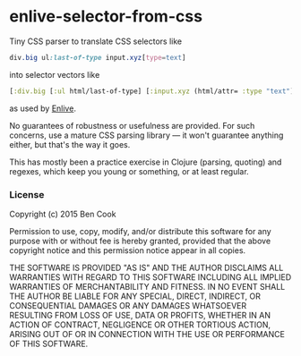 # enlive-selector-from-css

Tiny CSS parser to translate CSS selectors like
```css
div.big ul:last-of-type input.xyz[type=text]
```
into selector vectors like
```clojure
[:div.big [:ul html/last-of-type] [:input.xyz (html/attr= :type "text")]]
```
as used by [Enlive](https://github.com/cgrand/enlive).

No guarantees of robustness or usefulness are provided.
For such concerns, use a mature CSS parsing library — it won't
guarantee anything either, but that's the way it goes.

This has mostly been a practice exercise in Clojure (parsing, quoting)
and regexes, which keep you young or something, or at least regular.

### License

Copyright (c) 2015 Ben Cook

Permission to use, copy, modify, and/or distribute this software for any purpose with or without fee is hereby granted, provided that the above copyright notice and this permission notice appear in all copies.

THE SOFTWARE IS PROVIDED "AS IS" AND THE AUTHOR DISCLAIMS ALL WARRANTIES WITH REGARD TO THIS SOFTWARE INCLUDING ALL IMPLIED WARRANTIES OF MERCHANTABILITY AND FITNESS. IN NO EVENT SHALL THE AUTHOR BE LIABLE FOR ANY SPECIAL, DIRECT, INDIRECT, OR CONSEQUENTIAL DAMAGES OR ANY DAMAGES WHATSOEVER RESULTING FROM LOSS OF USE, DATA OR PROFITS, WHETHER IN AN ACTION OF CONTRACT, NEGLIGENCE OR OTHER TORTIOUS ACTION, ARISING OUT OF OR IN CONNECTION WITH THE USE OR PERFORMANCE OF THIS SOFTWARE.
